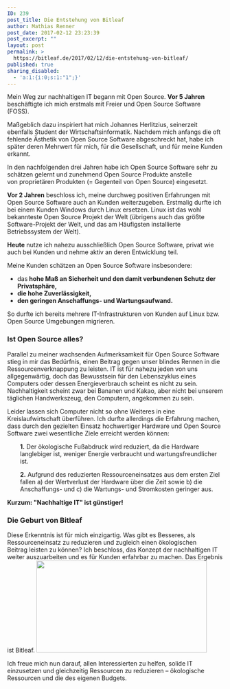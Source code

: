 ```yaml
---
ID: 239
post_title: Die Entstehung von Bitleaf
author: Mathias Renner
post_date: 2017-02-12 23:23:39
post_excerpt: ""
layout: post
permalink: >
  https://bitleaf.de/2017/02/12/die-entstehung-von-bitleaf/
published: true
sharing_disabled:
  - 'a:1:{i:0;s:1:"1";}'
---
```

Mein Weg zur nachhaltigen IT begann mit Open Source. <strong>V</strong><strong>or 5 Jahren </strong>beschäftigte ich mich erstmals mit Freier und Open Source Software (FOSS). <!--more-->

Maßgeblich dazu inspiriert hat mich Johannes Herlitzius, seinerzeit ebenfalls Student der Wirtschaftsinformatik. Nachdem mich anfangs die oft fehlende Ästhetik von Open Source Software abgeschreckt hat, habe ich später deren Mehrwert für mich, für die Gesellschaft, und für meine Kunden erkannt.

In den nachfolgenden drei Jahren habe ich Open Source Software sehr zu schätzen gelernt und zunehmend Open Source Produkte anstelle von proprietären Produkten (= Gegenteil von Open Source) eingesetzt.

<strong>Vor 2 Jahren</strong> beschloss ich, meine durchweg positiven Erfahrungen mit Open Source Software auch an Kunden weiterzugeben. Erstmalig durfte ich bei einem Kunden Windows durch Linux ersetzen. Linux ist das wohl bekannteste Open Source Projekt der Welt (übrigens auch das größte Software-Projekt der Welt, und das am Häufigsten installierte Betriebssystem der Welt).

<strong>Heute</strong> nutze ich nahezu ausschließlich Open Source Software, privat wie auch bei Kunden und nehme aktiv an deren Entwicklung teil.

Meine Kunden schätzen an Open Source Software insbesondere:
<ul>
 	<li>das<strong> hohe Maß an Sicherheit und den damit verbundenen Schutz der Privatsphäre,
</strong></li>
 	<li><strong>die hohe Zuverlässigkeit,
</strong></li>
 	<li><strong>den geringen Anschaffungs- und Wartungsaufwand.</strong></li>
</ul>
So durfte ich bereits mehrere IT-Infrastrukturen von Kunden auf Linux bzw. Open Source Umgebungen migrieren.
<h3><strong>Ist Open Source alles?</strong></h3>
Parallel zu meiner wachsenden Aufmerksamkeit für Open Source Software stieg in mir das Bedürfnis, einen Beitrag gegen unser blindes Rennen in die Ressourcenverknappung zu leisten. IT ist für nahezu jeden von uns allgegenwärtig, doch das Bewusstsein für den Lebenszyklus eines Computers oder dessen Energieverbrauch scheint es nicht zu sein. Nachhaltigkeit scheint zwar bei Bananen und Kakao, aber nicht bei unserem täglichen Handwerkszeug, den Computern, angekommen zu sein.

Leider lassen sich Computer nicht so ohne Weiteres in eine Kreislaufwirtschaft überführen. Ich durfte allerdings die Erfahrung machen, dass durch den gezielten Einsatz hochwertiger Hardware und Open Source Software zwei wesentliche Ziele erreicht werden können:
<p style="padding-left: 30px;"><strong>1.</strong> Der ökologische Fußabdruck wird reduziert, da die Hardware langlebiger ist, weniger Energie verbraucht und wartungsfreundlicher ist.</p>
<p style="padding-left: 30px;"><strong>2.</strong> Aufgrund des reduzierten Ressourceneinsatzes aus dem ersten Ziel fallen a) der Wertverlust der Hardware über die Zeit sowie b) die Anschaffungs- und c) die Wartungs- und Stromkosten geringer aus.</p>
<strong>Kurzum: "Nachhaltige IT" ist günstiger!</strong>
<h3><strong>Die Geburt von Bitleaf</strong></h3>
Diese Erkenntnis ist für mich einzigartig. Was gibt es Besseres, als Ressourceneinsatz zu reduzieren und zugleich einen ökologischen Beitrag leisten zu können? Ich beschloss, das Konzept der nachhaltigen IT weiter auszuarbeiten und es für Kunden erfahrbar zu machen. Das Ergebnis ist Bitleaf.

<img class="wp-image-1099 aligncenter" src="https://bitleaf.de/wp-content/uploads/2017/02/bitleaf_logo_final-300dpi-1024x553.png" alt="" width="397" height="214" />

Ich freue mich nun darauf, allen Interessierten zu helfen, solide IT einzusetzen und gleichzeitig Ressourcen zu reduzieren – ökologische Ressourcen und die des eigenen Budgets.
